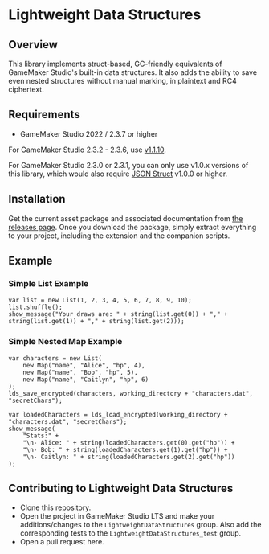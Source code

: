 # Lightweight Data Structures

## Overview

This library implements struct-based, GC-friendly equivalents of GameMaker Studio's built-in data structures. It also adds the ability to save even nested structures without manual marking, in plaintext and RC4 ciphertext.

## Requirements

- GameMaker Studio 2022 / 2.3.7 or higher

For GameMaker Studio 2.3.2 - 2.3.6, use [v1.1.10]((https://github.com/dicksonlaw583/LightweightDataStructures/releases/v1.1.10)).

For GameMaker Studio 2.3.0 or 2.3.1, you can only use v1.0.x versions of this library, which would also require [JSON Struct](https://github.com/dicksonlaw583/JsonStruct) v1.0.0 or higher.

## Installation

Get the current asset package and associated documentation from [the releases page](https://github.com/dicksonlaw583/LightweightDataStructures/releases). Once you download the package, simply extract everything to your project, including the extension and the companion scripts.

## Example

### Simple List Example
```
var list = new List(1, 2, 3, 4, 5, 6, 7, 8, 9, 10);
list.shuffle();
show_message("Your draws are: " + string(list.get(0)) + "," + string(list.get(1)) + "," + string(list.get(2)));
```

### Simple Nested Map Example
```
var characters = new List(
	new Map("name", "Alice", "hp", 4),
	new Map("name", "Bob", "hp", 5),
	new Map("name", "Caitlyn", "hp", 6)
);
lds_save_encrypted(characters, working_directory + "characters.dat", "secretChars");
```
```
var loadedCharacters = lds_load_encrypted(working_directory + "characters.dat", "secretChars");
show_message(
	"Stats:" +
	"\n- Alice: " + string(loadedCharacters.get(0).get("hp")) +
	"\n- Bob: " + string(loadedCharacters.get(1).get("hp")) +
	"\n- Caitlyn: " + string(loadedCharacters.get(2).get("hp"))
);
```

## Contributing to Lightweight Data Structures

- Clone this repository.
- Open the project in GameMaker Studio LTS and make your additions/changes to the `LightweightDataStructures` group. Also add the corresponding tests to the `LightweightDataStructures_test` group.
- Open a pull request here.


